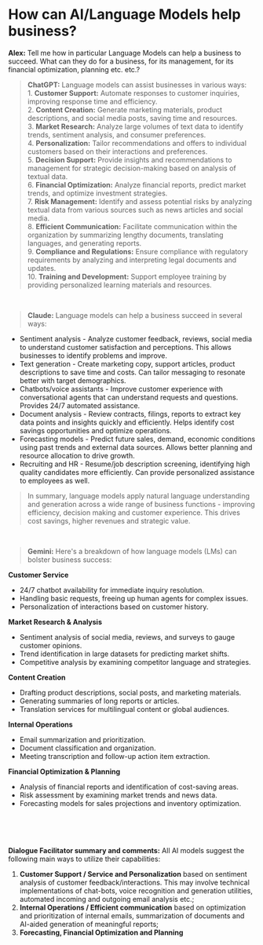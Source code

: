 # How can AI/Language Models help business?

<b>Alex:</b> Tell me how in particular Language Models can help a business to succeed. What can they do for a business, for its management, for its financial optimization, planning etc. etc.?<br>
> <b>ChatGPT:</b> Language models can assist businesses in various ways:<br>1. **Customer Support:** Automate responses to customer inquiries, improving response time and efficiency.<br>2. **Content Creation:** Generate marketing materials, product descriptions, and social media posts, saving time and resources.<br>3. **Market Research:** Analyze large volumes of text data to identify trends, sentiment analysis, and consumer preferences.<br>4. **Personalization:** Tailor recommendations and offers to individual customers based on their interactions and preferences.<br>5. **Decision Support:** Provide insights and recommendations to management for strategic decision-making based on analysis of textual data.<br>6. **Financial Optimization:** Analyze financial reports, predict market trends, and optimize investment strategies.<br>7. **Risk Management:** Identify and assess potential risks by analyzing textual data from various sources such as news articles and social media.<br>8. **Efficient Communication:** Facilitate communication within the organization by summarizing lengthy documents, translating languages, and generating reports.<br>9. **Compliance and Regulations:** Ensure compliance with regulatory requirements by analyzing and interpreting legal documents and updates.<br>10. **Training and Development:** Support employee training by providing personalized learning materials and resources.

<br>

> <b>Claude:</b> Language models can help a business succeed in several ways:
- Sentiment analysis - Analyze customer feedback, reviews, social media to understand customer satisfaction and perceptions. This allows businesses to identify problems and improve.
- Text generation - Create marketing copy, support articles, product descriptions to save time and costs. Can tailor messaging to resonate better with target demographics.
- Chatbots/voice assistants - Improve customer experience with conversational agents that can understand requests and questions. Provides 24/7 automated assistance.
- Document analysis - Review contracts, filings, reports to extract key data points and insights quickly and efficiently. Helps identify cost savings opportunities and optimize operations. 
- Forecasting models - Predict future sales, demand, economic conditions using past trends and external data sources. Allows better planning and resource allocation to drive growth.
- Recruiting and HR - Resume/job description screening, identifying high quality candidates more efficiently. Can provide personalized assistance to employees as well.
> In summary, language models apply natural language understanding and generation across a wide range of business functions - improving efficiency, decision making and customer experience. This drives cost savings, higher revenues and strategic value.

<br>

> <b>Gemini:</b> Here's a breakdown of how language models (LMs) can bolster business success:

**Customer Service**

* 24/7 chatbot availability for immediate inquiry resolution.
* Handling basic requests, freeing up human agents for complex issues.
* Personalization of interactions based on customer history.

**Market Research & Analysis**

* Sentiment analysis of social media, reviews, and surveys to gauge customer opinions.
* Trend identification in large datasets for predicting market shifts. 
* Competitive analysis by examining competitor language and strategies.

**Content Creation**

* Drafting product descriptions, social posts, and marketing materials.
* Generating summaries of long reports or articles.
* Translation services for multilingual content or global audiences.

**Internal Operations**

* Email summarization and prioritization.
* Document classification and organization.
* Meeting transcription and follow-up action item extraction.

**Financial Optimization & Planning**

* Analysis of financial reports and identification of cost-saving areas.
* Risk assessment by examining market trends and news data.
* Forecasting models for sales projections and inventory optimization. 

<br><br><br>

<b>Dialogue Facilitator summary and comments:</b> All AI models suggest the following main ways to utilize their capabilities:
1. <b>Customer Support / Service and Personalization</b> based on sentiment analysis of customer feedback/interactions. This may involve technical implementations of chat-bots, voice recognition and generation utilities, automated incoming and outgoing email analysis etc.;
2. <b>Internal Operations / Efficient communication</b> based on optimization and prioritization of internal emails, summarization of documents and AI-aided generation of meaningful reports;
3. <b>Forecasting, Financial Optimization and Planning</b> 
